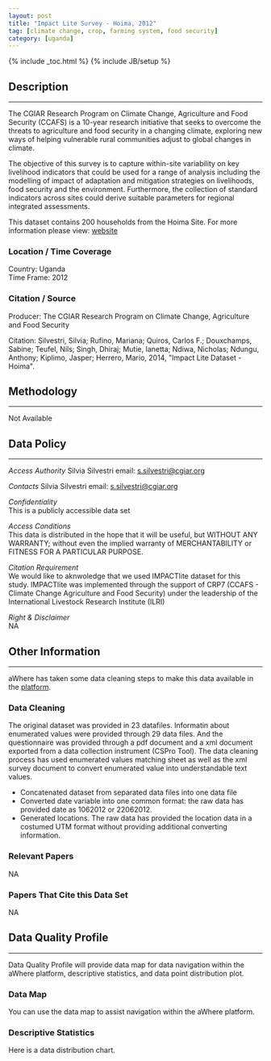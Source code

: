 ```yaml
---
layout: post
title: "Impact Lite Survey - Hoima, 2012"
tag: [climate change, crop, farming system, food security]
category: [uganda]
---
```


{% include _toc.html %}
{% include JB/setup %}


## Description
---
The CGIAR Research Program on Climate Change, Agriculture and Food Security (CCAFS) is a 10-year research initiative that seeks to overcome the threats to agriculture and food security in a changing climate, exploring new ways of helping vulnerable rural communities adjust to global changes in climate.

The objective of this survey is to capture within-site variability on key livelihood indicators that could be used for a range of analysis including the modelling of impact of adaptation and mitigation strategies on livelihoods, food security and the environment. Furthermore, the collection of standard indicators across sites could derive suitable parameters for regional integrated assessments. 

This dataset contains 200 households from the Hoima Site. For more information please view: [website](1)

### Location / Time Coverage
Country: Uganda  
Time Frame: 2012

### Citation / Source
Producer: The CGIAR Research Program on Climate Change, Agriculture and Food Security  

Citation: Silvestri, Silvia; Rufino, Mariana; Quiros, Carlos F.; Douxchamps, Sabine; Teufel, Nils; Singh, Dhiraj; Mutie, Ianetta; Ndiwa, Nicholas; Ndungu, Anthony; Kiplimo, Jasper; Herrero, Mario, 2014, "Impact Lite Dataset - Hoima".

## Methodology
----
Not Available

## Data Policy
----
*Access Authority* 
Silvia Silvestri
email: s.silvestri@cgiar.org

*Contacts*
Silvia Silvestri
email: s.silvestri@cgiar.org

*Confidentiality*  
This is a publicly accessible data set 

*Access Conditions*  
This data is distributed in the hope that it will be useful, but WITHOUT ANY WARRANTY; without even the implied warranty of MERCHANTABILITY or FITNESS FOR A PARTICULAR PURPOSE. 

*Citation Requirement*  
We would like to aknwoledge that we used IMPACTlite dataset for this study. IMPACTlite was implemented through the support of CRP7 (CCAFS - Climate Change Agriculture and Food Security) under the leadership of the International Livestock Research Institute (ILRI)

*Right & Disclaimer*  
NA

## Other Information
----
aWhere has taken some data cleaning steps to make this data available in the [platform](2). 

### Data Cleaning
The original dataset was provided in 23 datafiles. Informatin about enumerated values were provided through 29 data files. And the questionnaire was provided through a pdf document and a xml document exported from a data collection instrument (CSPro Tool). The data cleaning process has used enumerated values matching sheet as well as the xml survey document to convert enumerated value into understandable text values. 

- Concatenated dataset from separated data files into one data file
- Converted date variable into one common format: the raw data has provided date as 1062012 or 22062012.  
- Generated locations. The raw data has provided the location data in a costumed UTM format without providing additional converting information. 

### Relevant Papers
NA

### Papers That Cite this Data Set
NA

## Data Quality Profile
----
Data Quality Profile will provide data map for data navigation within the aWhere platform, descriptive statistics, and data point distribution plot. 

### Data Map
You can use the data map to assist navigation within the aWhere platform. 
<script src="https://gist.github.com/yizhexu/32610265f3f994ffce15.js"></script>

### Descriptive Statistics
Here is a data distribution chart. 
<script src="https://gist.github.com/yizhexu/8d2b91ffbe1360e491a6.js"></script>


[1]: http://data.ilri.org/portal/dataset/imlite-hoima "Impact Lite Hoima"
[2]: http://apps.awhere.com/ "Dev aWhere"
